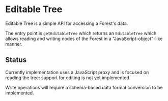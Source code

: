 # Editable Tree

Editable Tree is a simple API for accessing a Forest's data.

The entry point is `getEditableTree` which returns an `EditableTree` which allows reading and writing nodes of the Forest in a "JavaScript-object"-like manner.

## Status

Currently implementation uses a JavaScript proxy and is focused on reading the tree: support for editing is not yet implemented.

Write operations will require a schema-based data format conversion to be implemented.

